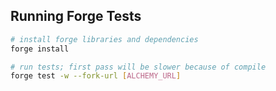 
## Running Forge Tests

```bash
# install forge libraries and dependencies
forge install

# run tests; first pass will be slower because of compile
forge test -w --fork-url [ALCHEMY_URL]
```

